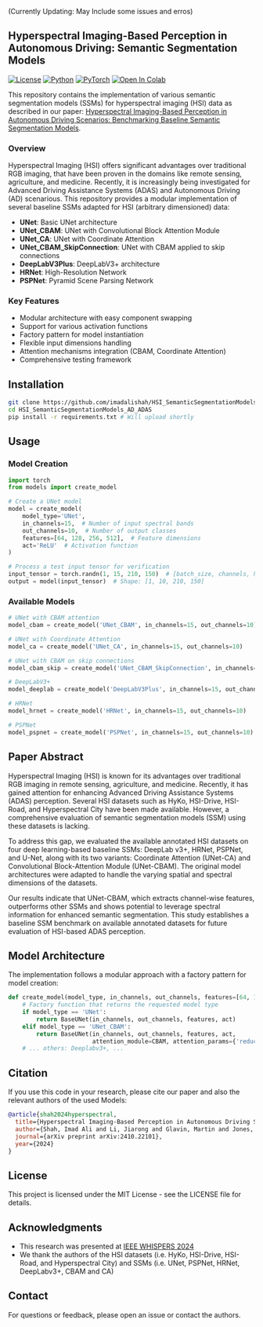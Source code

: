 (Currently Updating: May Include some issues and erros)

## Hyperspectral Imaging-Based Perception in Autonomous Driving: Semantic Segmentation Models

[![License](https://img.shields.io/badge/License-MIT-blue.svg)](https://opensource.org/licenses/MIT)
[![Python](https://img.shields.io/badge/Python-3.8%2B-blue)](https://www.python.org/)
[![PyTorch](https://img.shields.io/badge/PyTorch-1.10%2B-orange)](https://pytorch.org/)
[![Open In Colab](https://colab.research.google.com/assets/colab-badge.svg)](https://colab.research.google.com/github/imadalishah/HSI_SemanticSegmentationModels_AD_ADAS/blob/main/HSI_SemanticSegmentation_Models.ipynb)

This repository contains the implementation of various semantic segmentation models (SSMs) for hyperspectral imaging (HSI) data as described in our paper: [Hyperspectral Imaging-Based Perception in Autonomous Driving Scenarios: Benchmarking Baseline Semantic Segmentation Models](https://arxiv.org/pdf/2410.22101).

### Overview

Hyperspectral Imaging (HSI) offers significant advantages over traditional RGB imaging, that have been proven in the domains like remote sensing, agriculture, and medicine. Recently, it is increasingly being investigated for Advanced Driving Assistance Systems (ADAS) and Autonomous Driving (AD) scenarious. This repository provides a modular implementation of several baseline SSMs adapted for HSI (arbitrary dimensioned) data:

- **UNet**: Basic UNet architecture
- **UNet_CBAM**: UNet with Convolutional Block Attention Module
- **UNet_CA**: UNet with Coordinate Attention
- **UNet_CBAM_SkipConnection**: UNet with CBAM applied to skip connections
- **DeepLabV3Plus**: DeepLabV3+ architecture
- **HRNet**: High-Resolution Network
- **PSPNet**: Pyramid Scene Parsing Network

### Key Features

- Modular architecture with easy component swapping
- Support for various activation functions
- Factory pattern for model instantiation
- Flexible input dimensions handling
- Attention mechanisms integration (CBAM, Coordinate Attention)
- Comprehensive testing framework

## Installation

```bash
git clone https://github.com/imadalishah/HSI_SemanticSegmentationModels_AD_ADAS.git
cd HSI_SemanticSegmentationModels_AD_ADAS
pip install -r requirements.txt # Will upload shortly
```

## Usage

### Model Creation

```py
import torch
from models import create_model

# Create a UNet model
model = create_model(
    model_type='UNet',
    in_channels=15,  # Number of input spectral bands
    out_channels=10,  # Number of output classes
    features=[64, 128, 256, 512],  # Feature dimensions
    act='ReLU'  # Activation function
)

# Process a test input tensor for verification
input_tensor = torch.randn(1, 15, 210, 150)  # [batch_size, channels, height, width]
output = model(input_tensor)  # Shape: [1, 10, 210, 150]
```

### Available Models

```py
# UNet with CBAM attention
model_cbam = create_model('UNet_CBAM', in_channels=15, out_channels=10)

# UNet with Coordinate Attention
model_ca = create_model('UNet_CA', in_channels=15, out_channels=10)

# UNet with CBAM on skip connections
model_cbam_skip = create_model('UNet_CBAM_SkipConnection', in_channels=15, out_channels=10)

# DeepLabV3+
model_deeplab = create_model('DeepLabV3Plus', in_channels=15, out_channels=10)

# HRNet
model_hrnet = create_model('HRNet', in_channels=15, out_channels=10)

# PSPNet
model_pspnet = create_model('PSPNet', in_channels=15, out_channels=10)
```

## Paper Abstract

Hyperspectral Imaging (HSI) is known for its advantages over traditional RGB imaging in remote sensing, agriculture, and medicine. Recently, it has gained attention for enhancing Advanced Driving Assistance Systems (ADAS) perception. Several HSI datasets such as HyKo, HSI-Drive, HSI-Road, and Hyperspectral City have been made available. However, a comprehensive evaluation of semantic segmentation models (SSM) using these datasets is lacking.

To address this gap, we evaluated the available annotated HSI datasets on four deep learning-based baseline SSMs: DeepLab v3+, HRNet, PSPNet, and U-Net, along with its two variants: Coordinate Attention (UNet-CA) and Convolutional Block-Attention Module (UNet-CBAM). The original model architectures were adapted to handle the varying spatial and spectral dimensions of the datasets.

Our results indicate that UNet-CBAM, which extracts channel-wise features, outperforms other SSMs and shows potential to leverage spectral information for enhanced semantic segmentation. This study establishes a baseline SSM benchmark on available annotated datasets for future evaluation of HSI-based ADAS perception.

## Model Architecture

The implementation follows a modular approach with a factory pattern for model creation:

```py
def create_model(model_type, in_channels, out_channels, features=[64, 128, 256, 512], act='ReLU'):
    # Factory function that returns the requested model type
    if model_type == 'UNet':
        return BaseUNet(in_channels, out_channels, features, act)
    elif model_type == 'UNet_CBAM':
        return BaseUNet(in_channels, out_channels, features, act,
                        attention_module=CBAM, attention_params={'reduction': 16})
    # ... others: Deeplabv3+, ...
```

## Citation

If you use this code in your research, please cite our paper and also the relevant authors of the used Models:

```bibtex
@article{shah2024hyperspectral,
  title={Hyperspectral Imaging-Based Perception in Autonomous Driving Scenarios: Benchmarking Baseline Semantic Segmentation Models},
  author={Shah, Imad Ali and Li, Jiarong and Glavin, Martin and Jones, Edward and Ward, Enda and Deegan, Brian},
  journal={arXiv preprint arXiv:2410.22101},
  year={2024}
}
```

## License

This project is licensed under the MIT License - see the LICENSE file for details.

## Acknowledgments

- This research was presented at [IEEE WHISPERS 2024](10.1109/WHISPERS65427.2024.10876494)
- We thank the authors of the HSI datasets (i.e. HyKo, HSI-Drive, HSI-Road, and Hyperspectral City) and SSMs (i.e. UNet, PSPNet, HRNet, DeepLabv3+, CBAM and CA)

## Contact

For questions or feedback, please open an issue or contact the authors.
